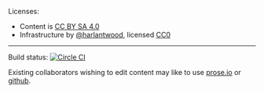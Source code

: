 
Licenses: 

  - Content is [CC BY SA 4.0](http://creativecommons.org/licenses/by-sa/4.0/)
  - Infrastructure by [@harlantwood](https://github.com/harlantwood), licensed [CC0](http://creativecommons.org/publicdomain/zero/1.0/)

----

Build status: [![Circle CI](https://circleci.com/gh/nodesphere/website.svg?style=svg)](https://circleci.com/gh/nodesphere/website/tree/master)

Existing collaborators wishing to edit content may like to use [prose.io](http://prose.io/#nodesphere/website/tree/master/src/content) or [github](https://github.com/nodesphere/website/tree/master/src/content).